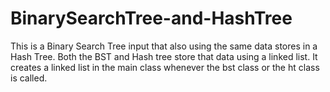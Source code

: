 # BinarySearchTree-and-HashTree
This is a Binary Search Tree input that also using the same data stores in a Hash Tree. 
Both the BST and Hash tree store that data using a linked list. 
It creates a linked list in the main class whenever the bst class or the ht class is called.
